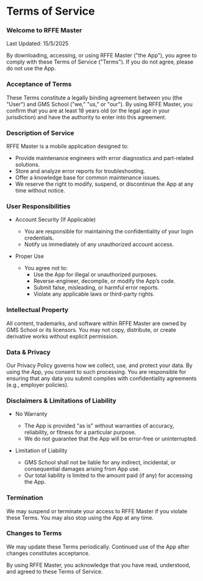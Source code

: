 # Terms of Service

### Welcome to **RFFE Master**

Last Updated: 15/5/2025

By downloading, accessing, or using RFFE Master ("the App"), you agree to comply with these Terms of Service ("Terms").
If you do not agree, please do not use the App.

### Acceptance of Terms

These Terms constitute a legally binding agreement between you (the "User") and GMS School ("we," "us," or "our").
By using RFFE Master, you confirm that you are at least 18 years old (or the legal age in your jurisdiction)
and have the authority to enter into this agreement.

### Description of Service

RFFE Master is a mobile application designed to:

* Provide maintenance engineers with error diagnostics and part-related solutions.
* Store and analyze error reports for troubleshooting.
* Offer a knowledge base for common maintenance issues.
* We reserve the right to modify, suspend, or discontinue the App at any time without notice.

### User Responsibilities

* Account Security (If Applicable)
    * You are responsible for maintaining the confidentiality of your login credentials.
    * Notify us immediately of any unauthorized account access.

* Proper Use
    * You agree not to:
        * Use the App for illegal or unauthorized purposes.
        * Reverse-engineer, decompile, or modify the App’s code.
        * Submit false, misleading, or harmful error reports.
        * Violate any applicable laws or third-party rights.

### Intellectual Property

All content, trademarks, and software within RFFE Master are owned by GMS School or its licensors.
You may not copy, distribute, or create derivative works without explicit permission.


### Data & Privacy

Our Privacy Policy governs how we collect, use, and protect your data. By using the App, you consent to such processing.
You are responsible for ensuring that any data you submit complies with confidentiality agreements (e.g., employer policies).

### Disclaimers & Limitations of Liability

* No Warranty
    * The App is provided "as is" without warranties of accuracy, reliability, or fitness for a particular purpose.
    * We do not guarantee that the App will be error-free or uninterrupted.

* Limitation of Liability
    * GMS School shall not be liable for any indirect, incidental, or consequential damages arising from App use.
    * Our total liability is limited to the amount paid (if any) for accessing the App.

### Termination
We may suspend or terminate your access to RFFE Master if you violate these Terms. You may also stop using the App at any time.

### Changes to Terms
We may update these Terms periodically. Continued use of the App after changes constitutes acceptance.


By using RFFE Master, you acknowledge that you have read, understood, and agreed to these Terms of Service.
